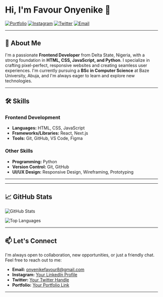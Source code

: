 # Hi, I'm Favour Onyenike 👋

[![Portfolio](https://img.shields.io/badge/Portfolio-%23000000.svg?style=for-the-badge&logo=react&logoColor=white)](https://your-portfolio-link.com)
[![Instagram](https://img.shields.io/badge/Instagram-%23E4405F.svg?style=for-the-badge&logo=instagram&logoColor=white)](https://www.instagram.com/favour.ogo_/)
[![Twitter](https://img.shields.io/badge/Twitter-%231DA1F2.svg?style=for-the-badge&logo=twitter&logoColor=white)](https://twitter.com/favour68099078)
[![Email](https://img.shields.io/badge/Email-%23D14836.svg?style=for-the-badge&logo=gmail&logoColor=white)](mailto:onyenikefavour8@gmail.com)

---

## 🚀 About Me

I'm a passionate **Frontend Developer** from Delta State, Nigeria, with a strong foundation in **HTML, CSS, JavaScript, and Python**. I specialize in crafting pixel-perfect, responsive websites and creating seamless user experiences. I'm currently pursuing a **BSc in Computer Science** at Baze University, Abuja, and I'm always eager to learn and explore new technologies.

---

## 🛠️ Skills

### Frontend Development
- **Languages:** HTML, CSS, JavaScript
- **Frameworks/Libraries:** React, Next.js
- **Tools:** Git, GitHub, VS Code, Figma

### Other Skills
- **Programming:** Python
- **Version Control:** Git, GitHub
- **UI/UX Design:** Responsive Design, Wireframing, Prototyping

---


---

## 📈 GitHub Stats

![GitHub Stats](https://github-readme-stats.vercel.app/api?username=your-username&show_icons=true&theme=radical)

![Top Languages](https://github-readme-stats.vercel.app/api/top-langs/?username=your-username&layout=compact&theme=radical)

---

## 📫 Let's Connect

I'm always open to collaboration, new opportunities, or just a friendly chat. Feel free to reach out to me:

- **Email:** onyenikefavour8@gmail.com
- **Instagram:** [Your LinkedIn Profile](https://www.instagram.com/favour.ogo_/)
- **Twitter:** [Your Twitter Handle](https://x.com/favour68099078)
- **Portfolio:** [Your Portfolio Link](https://your-portfolio-link.com)

---


